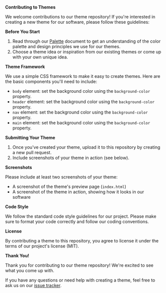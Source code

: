 **Contributing to Themes**

We welcome contributions to our theme repository! If you're interested in creating a new theme for our software, please follow these guidelines:

**Before You Start**

1. Read through our [Palette](palette.md) document to get an understanding of the color palette and design principles we use for our themes.
2. Choose a theme idea or inspiration from our existing themes or come up with your own unique idea.

**Theme Framework**

We use a simple CSS framework to make it easy to create themes. Here are the basic components you'll need to include:

* `body` element: set the background color using the `background-color` property.
* `header` element: set the background color using the `background-color` property.
* `nav` element: set the background color using the `background-color` property.
* `main` element: set the background color using the `background-color` property.

**Submitting Your Theme**

1. Once you've created your theme, upload it to this repository by creating a new pull request.
2. Include screenshots of your theme in action (see below).

**Screenshots**

Please include at least two screenshots of your theme:

* A screenshot of the theme's preview page (`index.html`)
* A screenshot of the theme in action, showing how it looks in our software

**Code Style**

We follow the standard code style guidelines for our project. Please make sure to format your code correctly and follow our coding conventions.

**License**

By contributing a theme to this repository, you agree to license it under the terms of our project's license (MIT).

**Thank You!**

Thank you for contributing to our theme repository! We're excited to see what you come up with.

If you have any questions or need help with creating a theme, feel free to ask us on our [issue tracker](https://github.com/your-repo-name/issues).
